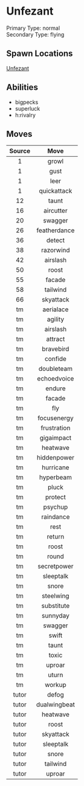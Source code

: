 # Unfezant  
Primary Type: normal  
Secondary Type: flying  
  
## Spawn Locations  
[Unfezant](/data/spawn_presets/unfezant.md)  
  
## Abilities  
  * bigpecks
  * superluck
  * h:rivalry
  
  
## Moves  
  
| Source | Move |  
|:---:|:---:|  
| 1 | growl |  
| 1 | gust |  
| 1 | leer |  
| 1 | quickattack |  
| 12 | taunt |  
| 16 | aircutter |  
| 20 | swagger |  
| 26 | featherdance |  
| 36 | detect |  
| 38 | razorwind |  
| 42 | airslash |  
| 50 | roost |  
| 55 | facade |  
| 58 | tailwind |  
| 66 | skyattack |  
| tm | aerialace |  
| tm | agility |  
| tm | airslash |  
| tm | attract |  
| tm | bravebird |  
| tm | confide |  
| tm | doubleteam |  
| tm | echoedvoice |  
| tm | endure |  
| tm | facade |  
| tm | fly |  
| tm | focusenergy |  
| tm | frustration |  
| tm | gigaimpact |  
| tm | heatwave |  
| tm | hiddenpower |  
| tm | hurricane |  
| tm | hyperbeam |  
| tm | pluck |  
| tm | protect |  
| tm | psychup |  
| tm | raindance |  
| tm | rest |  
| tm | return |  
| tm | roost |  
| tm | round |  
| tm | secretpower |  
| tm | sleeptalk |  
| tm | snore |  
| tm | steelwing |  
| tm | substitute |  
| tm | sunnyday |  
| tm | swagger |  
| tm | swift |  
| tm | taunt |  
| tm | toxic |  
| tm | uproar |  
| tm | uturn |  
| tm | workup |  
| tutor | defog |  
| tutor | dualwingbeat |  
| tutor | heatwave |  
| tutor | roost |  
| tutor | skyattack |  
| tutor | sleeptalk |  
| tutor | snore |  
| tutor | tailwind |  
| tutor | uproar |  
  
